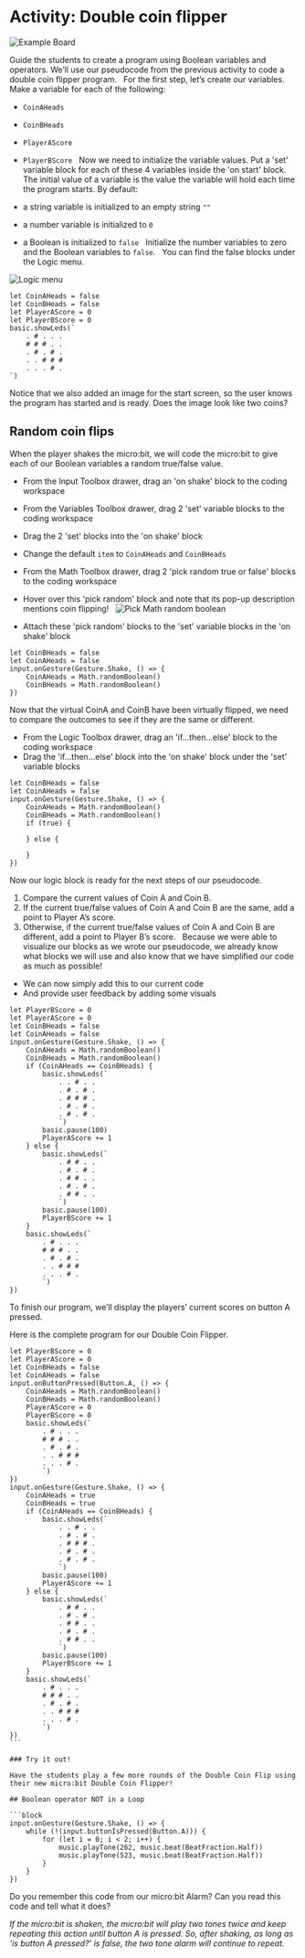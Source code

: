 # Activity: Double coin flipper

![Example Board](/static/courses/csintro/booleans/fuzzies.jpg)

Guide the students to create a program using Boolean variables and operators.
We’ll use our pseudocode from the previous activity to code a double coin flipper program.
 
For the first step, let’s create our variables. Make a variable for each of the following:

* `CoinAHeads`
* `CoinBHeads`
* `PlayerAScore`
* `PlayerBScore`
 
Now we need to initialize the variable values. Put a 'set' variable block for each of these 4 variables inside the 'on start' block.
 
The initial value of a variable is the value the variable will hold each time the program starts. By default:

* a string variable is initialized to an empty string `""`
* a number variable is initialized to `0`
* a Boolean is initialized to `false`
 
Initialize the number variables to zero and the Boolean variables to `false`.
 
You can find the false blocks under the Logic menu.

![Logic menu](/static/courses/csintro/booleans/logic-menu.png)

```blocks
let CoinAHeads = false
let CoinBHeads = false
let PlayerAScore = 0
let PlayerBScore = 0
basic.showLeds(`
    . # . . .
    # # # . .
    . # . # .
    . . # # #
    . . . # .
`)
```

Notice that we also added an image for the start screen, so the user knows the program has started and is ready. Does the image look like two coins?
 
## Random coin flips

When the player shakes the micro:bit, we will code the micro:bit to give each of our Boolean variables a random true/false value.
 
* From the Input Toolbox drawer, drag an 'on shake' block to the coding workspace
* From the Variables Toolbox drawer, drag 2 'set' variable blocks to the coding workspace
* Drag the 2 'set' blocks into the 'on shake' block
* Change the default `item` to `CoinAHeads` and `CoinBHeads`
* From the Math Toolbox drawer, drag 2 'pick random true or false' blocks to the coding workspace
* Hover over this 'pick random' block and note that its pop-up description mentions coin flipping!
 
![Pick Math random boolean](/static/courses/csintro/booleans/math-random-boolean.png)

* Attach these 'pick random' blocks to the 'set' variable blocks in the 'on shake' block

```blocks	
let CoinBHeads = false
let CoinAHeads = false
input.onGesture(Gesture.Shake, () => {
    CoinAHeads = Math.randomBoolean()
    CoinBHeads = Math.randomBoolean()
})
```

Now that the virtual CoinA and CoinB have been virtually flipped, we need to compare the outcomes to see if they are the same or different.
 
* From the Logic Toolbox drawer, drag an 'if...then...else' block to the coding workspace 
* Drag the 'if...then...else' block into the 'on shake' block under the 'set' variable blocks

```blocks
let CoinBHeads = false
let CoinAHeads = false
input.onGesture(Gesture.Shake, () => {
    CoinAHeads = Math.randomBoolean()
    CoinBHeads = Math.randomBoolean()
	if (true) {

    } else {

    }
})
```

Now our logic block is ready for the next steps of our pseudocode.

1. Compare the current values of Coin A and Coin B.
2. If the current true/false values of Coin A and Coin B are the same, add a point to Player A’s score.
3. Otherwise, if the current true/false values of Coin A and Coin B are different, add a point to Player B’s score.
 
Because we were able to visualize our blocks as we wrote our pseudocode, we already know what blocks we will use and also know that we have simplified our code as much as possible!
 
* We can now simply add this to our current code
* And provide user feedback by adding some visuals

```blocks
let PlayerBScore = 0
let PlayerAScore = 0
let CoinBHeads = false
let CoinAHeads = false
input.onGesture(Gesture.Shake, () => {
    CoinAHeads = Math.randomBoolean()
    CoinBHeads = Math.randomBoolean()
    if (CoinAHeads == CoinBHeads) {
        basic.showLeds(`
            . . # . .
            . # . # .
            . # # # .
            . # . # .
            . # . # .
            `)
        basic.pause(100)
        PlayerAScore += 1
    } else {
        basic.showLeds(`
            . # # . .
            . # . # .
            . # # . .
            . # . # .
            . # # . .
            `)
        basic.pause(100)
        PlayerBScore += 1
    }
    basic.showLeds(`
        . # . . .
        # # # . .
        . # . # .
        . . # # #
        . . . # .
        `)
})
```

To finish our program, we’ll display the players’ current scores on button A pressed.

Here is the complete program for our Double Coin Flipper.

```blocks
let PlayerBScore = 0
let PlayerAScore = 0
let CoinBHeads = false
let CoinAHeads = false
input.onButtonPressed(Button.A, () => {
    CoinAHeads = Math.randomBoolean()
    CoinBHeads = Math.randomBoolean()
    PlayerAScore = 0
    PlayerBScore = 0
    basic.showLeds(`
        . # . . .
        # # # . .
        . # . # .
        . . # # #
        . . . # .
        `)
})
input.onGesture(Gesture.Shake, () => {
    CoinAHeads = true
    CoinBHeads = true
    if (CoinAHeads == CoinBHeads) {
        basic.showLeds(`
            . . # . .
            . # . # .
            . # # # .
            . # . # .
            . # . # .
            `)
        basic.pause(100)
        PlayerAScore += 1
    } else {
        basic.showLeds(`
            . # # . .
            . # . # .
            . # # . .
            . # . # .
            . # # . .
            `)
        basic.pause(100)
        PlayerBScore += 1
    }
    basic.showLeds(`
        . # . . .
        # # # . .
        . # . # .
        . . # # #
        . . . # .
        `)
})
``` 

### Try it out!

Have the students play a few more rounds of the Double Coin Flip using their new micro:bit Double Coin Flipper!
 
## Boolean operator NOT in a Loop

```block
input.onGesture(Gesture.Shake, () => {
    while (!(input.buttonIsPressed(Button.A))) {
    	for (let i = 0; i < 2; i++) {
            music.playTone(262, music.beat(BeatFraction.Half))
            music.playTone(523, music.beat(BeatFraction.Half))
        }
    }
})
```

Do you remember this code from our micro:bit Alarm? Can you read this code and tell what it does?

_If the micro:bit is shaken, the micro:bit will play two tones twice and keep repeating this action until button A is pressed. So, after shaking, as long as ‘is button A pressed?’ is false, the two tone alarm will continue to repeat._
